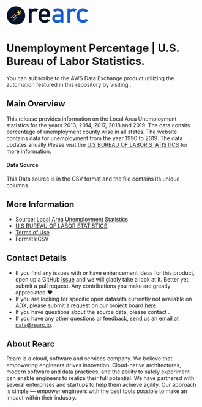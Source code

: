 <a href="https://www.rearc.io/data/">
    <img src="./rearc_logo_rgb.png" alt="Rearc Logo" title="Rearc Logo" height="52" />
</a>

# Unemployment Percentage | U.S. Bureau of Labor Statistics.

You can subscribe to the AWS Data Exchange product utilizing the automation featured in this repository by visiting [](). 

## Main Overview
This release provides information on the Local Area Unemployment statistics for the years 2013, 2014, 2017, 2018 and 2019. The data consits percentage of unemployment county wise in all states. The website contains data for unemployment from the year 1990 to 2019. The data updates anually.Please visit the 
[U.S BUREAU OF LABOR STATISTICS](https://www.bls.gov/lau/#cntyaa) for more information.
#### Data Source
This Data source is in the CSV format and the file contains its unique columns.
## More Information
- Source: [Local Area Unemployment Statistics](https://www.bls.gov/lau/#cntyaa)     
- [U.S BUREAU OF LABOR STATISTICS](https://www.bls.gov/lau/#cntyaa)
- [Terms of Use](https://www.usa.gov/government-works)
- Formats:CSV

## Contact Details
- If you find any issues with or have enhancement ideas for this product, open up a GitHub [issue](https://github.com/rearc-data/unemployment-percentage-U.S-bureau-of-Labor) and we will gladly take a look at it. Better yet, submit a pull request. Any contributions you make are greatly appreciated :heart:.
- If you are looking for specific open datasets currently not available on ADX, please submit a request on our project board [here](https://github.com/orgs/rearc-data/projects).
- If you have questions about the source data, please contact .
- If you have any other questions or feedback, send us an email at data@rearc.io.

## About Rearc
Rearc is a cloud, software and services company. We believe that empowering engineers drives innovation. Cloud-native architectures, modern software and data practices, and the ability to safely experiment can enable engineers to realize their full potential. We have partnered with several enterprises and startups to help them achieve agility. Our approach is simple — empower engineers with the best tools possible to make an impact within their industry.
